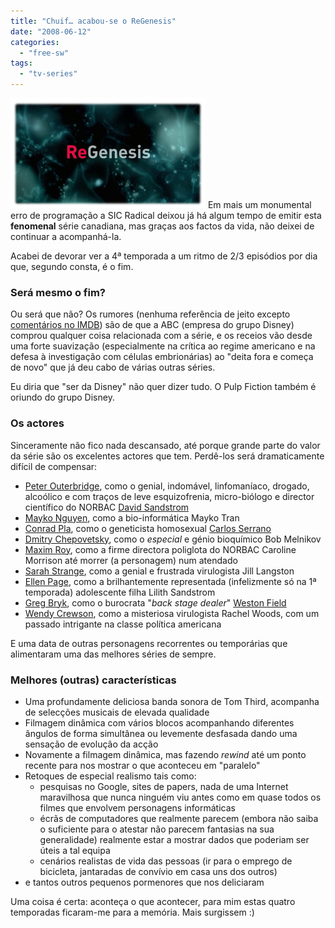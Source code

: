 ```yaml
---
title: "Chuif… acabou-se o ReGenesis"
date: "2008-06-12"
categories: 
  - "free-sw"
tags: 
  - "tv-series"
---
```


[![ReGenesis Logo](images/regenesis.png "regenesis")](http://en.wikipedia.org/wiki/Regenesis) Em mais um monumental erro de programação a SIC Radical deixou já há algum tempo de emitir esta **fenomenal** série canadiana, mas graças aos factos da vida, não deixei de continuar a acompanhá-la.

Acabei de devorar ver a 4ª temporada a um ritmo de 2/3 episódios por dia que, segundo consta, é o fim.

### Será mesmo o fim?

Ou será que não? Os rumores (nenhuma referência de jeito excepto [comentários no IMDB](http://www.imdb.com/title/tt0429422/board/nest/90340529)) são de que a ABC (empresa do grupo Disney) comprou qualquer coisa relacionada com a série, e os receios vão desde uma forte suavização (especialmente na crítica ao regime americano e na defesa à investigação com células embrionárias) ao "deita fora e começa de novo" que já deu cabo de várias outras séries.

Eu diria que "ser da Disney" não quer dizer tudo. O Pulp Fiction também é oriundo do grupo Disney.

### Os actores

Sinceramente não fico nada descansado, até porque grande parte do valor da série são os excelentes actores que tem. Perdê-los será dramaticamente difícil de compensar:

- [Peter Outerbridge](http://www.imdb.com/name/nm0653660/), como o genial, indomável, linfomaníaco, drogado, alcoólico e com traços de leve esquizofrenia, micro-biólogo e director científico do NORBAC [David Sandstrom](http://www.imdb.com/character/ch0069175/)
- [Mayko Nguyen](http://www.imdb.com/name/nm1534287/), como a bio-informática Mayko Tran
- [Conrad Pla](http://www.imdb.com/name/nm1074355/), como o geneticista homosexual [Carlos Serrano](http://www.imdb.com/character/ch0069176/)
- [Dmitry Chepovetsky](http://www.imdb.com/name/nm0155726/), como o _especial_ e génio bioquímico Bob Melnikov
- [Maxim Roy](http://www.imdb.com/name/nm0747114/), como a firme directora poliglota do NORBAC Caroline Morrison até morrer (a personagem) num atendado
- [Sarah Strange](http://www.imdb.com/name/nm0833385/), como a genial e frustrada virulogista Jill Langston
- [Ellen Page](http://www.imdb.com/name/nm0680983/), como a brilhantemente representada (infelizmente só na 1ª temporada) adolescente filha Lilith Sandstrom
- [Greg Bryk](http://www.imdb.com/name/nm0117374/), como o burocrata "_back stage dealer_" [Weston Field](http://www.imdb.com/character/ch0078998/)
- [Wendy Crewson](http://www.imdb.com/name/nm0187724/), como a misteriosa virulogista Rachel Woods, com um passado intrigante na classe política americana

E uma data de outras personagens recorrentes ou temporárias que alimentaram uma das melhores séries de sempre.

### Melhores (outras) características

- Uma profundamente deliciosa banda sonora de Tom Third, acompanha de selecções musicais de elevada qualidade
- Filmagem dinâmica com vários blocos acompanhando diferentes ângulos de forma simultânea ou levemente desfasada dando uma sensação de evolução da acção
- Novamente a filmagem dinâmica, mas fazendo _rewind_ até um ponto recente para nos mostrar o que aconteceu em "paralelo"
- Retoques de especial realismo tais como:
    - pesquisas no Google, sites de papers, nada de uma Internet maravilhosa que nunca ninguém viu antes como em quase todos os filmes que envolvem personagens informáticas
    - écrãs de computadores que realmente parecem (embora não saiba o suficiente para o atestar não parecem fantasias na sua generalidade) realmente estar a mostrar dados que poderiam ser úteis a tal equipa
    - cenários realistas de vida das pessoas (ir para o emprego de bicicleta, jantaradas de convívio em casa uns dos outros)
- e tantos outros pequenos pormenores que nos deliciaram

Uma coisa é certa: aconteça o que acontecer, para mim estas quatro temporadas ficaram-me para a memória. Mais surgissem :)
